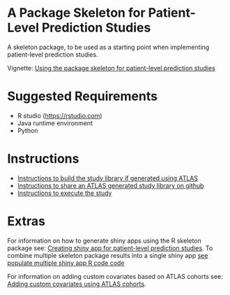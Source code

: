 A Package Skeleton for Patient-Level Prediction Studies
========================================================

A skeleton package, to be used as a starting point when implementing patient-level prediction studies.

Vignette: [Using the package skeleton for patient-level prediction studies](https://raw.githubusercontent.com/OHDSI/CovCoagCharacter/master/inst/doc/UsingSkeletonPackage.pdf)

Suggested Requirements
===================
- R studio (https://rstudio.com)
- Java runtime environment
- Python

Instructions
========================================================

- [Instructions to build the study library if generated using ATLAS](STUDY-PACKAGE-BUILD.md)
- [Instructions to share an ATLAS generated study library on github](STUDY-PACKAGE-SHARE.md)
- [Instructions to execute the study ](STUDY-PACKAGE-EXECUTE.md)

Extras
========================================================

For information on how to generate shiny apps using the R skeleton package see: [Creating shiny app for patient-level prediction studies](https://raw.githubusercontent.com/OHDSI/PatientLevelPrediction/testcode/inst/doc/CreatingShinyApp.pdf).  To combine multiple skeleton package results into a single shiny app [see populate multiple shiny app R code code](https://github.com/OHDSI/CovCoagCharacter/blob/master/extras/populateMultipleShiny.R)

For information on adding custom covariates based on ATLAS cohorts see:  [Adding custom covariates using ATLAS cohorts](https://raw.githubusercontent.com/OHDSI/CovCoagCharacter/master/inst/doc/AddingCohortCovariates.pdf).
